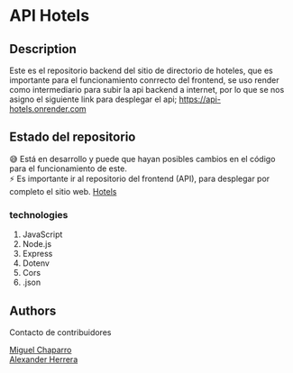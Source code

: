# API Hotels


## Description

Este es el repositorio backend del sitio de directorio de hoteles, que es importante para el funcionamiento conrrecto del frontend, se uso render como intermediario para subir la api backend a internet, por lo que se nos asigno el siguiente link para desplegar el api; https://api-hotels.onrender.com

## Estado del repositorio

:sweat_smile: Está en desarrollo y puede que hayan posibles cambios en el código para el funcionamiento de este.<br>
:zap: Es importante ir al repositorio del frontend (API), para desplegar por completo el sitio web. [Hotels](https://github.com/miguelchaparrocolo/Hotels-Miguel-Chaparro)
 

### technologies


1. JavaScript
2. Node.js
3. Express
4. Dotenv
5. Cors
6. .json

## Authors

Contacto de contribuidores

[Miguel Chaparro](https://github.com/miguelchaparrocolo)<br>
[Alexander Herrera](https://github.com/guialexander)

